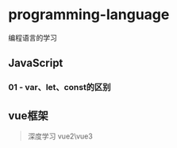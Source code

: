 # programming-language
编程语言的学习 

## JavaScript

### 01 - var、let、const的区别

## vue框架 
> 深度学习
> vue2\vue3
